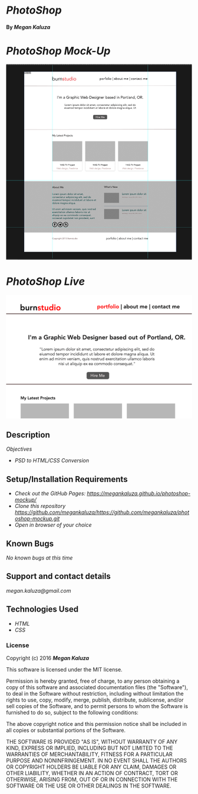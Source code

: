 # _PhotoShop_

#### By _**Megan Kaluza**_

# _PhotoShop Mock-Up_
![screenshot](images/screen_shot.png)

# _PhotoShop Live_
![screenshot](images/screen_shot_live.png)

## Description

_Objectives_

* _PSD to HTML/CSS Conversion_

## Setup/Installation Requirements

* _Check out the GitHub Pages: https://megankaluza.github.io/photoshop-mockup/_
* _Clone this repository https://github.com/megankaluza/https://github.com/megankaluza/photoshop-mockup.git_
* _Open in browser of your choice_

## Known Bugs

_No known bugs at this time_

## Support and contact details

  _megan.kaluza@gmail.com_

## Technologies Used

* _HTML_
* _CSS_

### License

Copyright (c) 2016 **_Megan Kaluza_**

This software is licensed under the MIT license.

Permission is hereby granted, free of charge, to any person obtaining a copy of this software and associated documentation files (the "Software"), to deal in the Software without restriction, including without limitation the rights to use, copy, modify, merge, publish, distribute, sublicense, and/or sell copies of the Software, and to permit persons to whom the Software is furnished to do so, subject to the following conditions:

The above copyright notice and this permission notice shall be included in all copies or substantial portions of the Software.

THE SOFTWARE IS PROVIDED "AS IS", WITHOUT WARRANTY OF ANY KIND, EXPRESS OR IMPLIED, INCLUDING BUT NOT LIMITED TO THE WARRANTIES OF MERCHANTABILITY, FITNESS FOR A PARTICULAR PURPOSE AND NONINFRINGEMENT. IN NO EVENT SHALL THE AUTHORS OR COPYRIGHT HOLDERS BE LIABLE FOR ANY CLAIM, DAMAGES OR OTHER LIABILITY, WHETHER IN AN ACTION OF CONTRACT, TORT OR OTHERWISE, ARISING FROM, OUT OF OR IN CONNECTION WITH THE SOFTWARE OR THE USE OR OTHER DEALINGS IN THE SOFTWARE.

